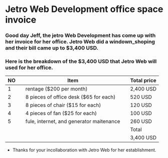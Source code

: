 # Jetro Web Development office space invoice

### Good day Jeff, the jetro Web Development has come up with her invoice for her office. Jetro Web did a windown_shoping and their bill came up to $3,400 USD.
### Here is the breakdown of the $3,400 USD that Jetro Web will used for her office.


| NO |                   |    Item                                    |           | Total price|
|----|-------------------|--------------------------------------------|-----------|------------|
| 1  |                   |  rentage ($200 per month)                  |           | 2,400 USD  |
| 2  |                   |  8 pieces of office desk ($65 for each)    |           | 520 USD    |
| 3  |                   |  8 pieces of chair ($15 for each)          |           | 120 USD    |
| 4  |                   |  4 pieces of fan ($25 for each)            |           | 100 USD    |
| 5  |                   |  fule, internet, and generator maitenance  |           | 260 USD    |
|    |                   |                                  |           |  Total     |
|    |                   |                                  |           | 3,400 USD  |

* Thanks for your incollaboration with Jetro Web for her establishment.